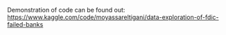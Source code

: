 
Demonstration of code can be found out: 
https://www.kaggle.com/code/moyassareltigani/data-exploration-of-fdic-failed-banks
